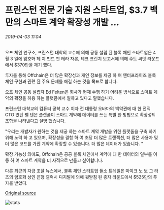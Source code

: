 # 프린스턴 전문 기술 지원 스타트업, $3.7 백만의 스마트 계약 확장성 개발 ...

###### 2019-04-03 11:04

오프 체인 연구소, 프린스턴 대학의 교수에 의해 공동 설립 된 블록 체인 스타트업은 4 월 3 일에 암호화 헤 지 펀드 판 테라 자본, 테크 크런치 보고서에 의해 주도 씨앗 라운드에서 $370만을 제기 했다.

투자를 통해 Offchain은 더 많은 확장성과 개인 정보를 제공 하 여 엔터프라이즈 블록 체인 구현과 관련 된 주요 문제를 해결 하는 것을 목표로 합니다.

오프 체인 공동 설립자 Ed Felten은 회사가 현재 수행 하기 어려운 방식으로 스마트 계약의 확장을 허용 하는 플랫폼에서 일하고 있다고 말했습니다.

프린스턴 대학교의 컴퓨터 공학 교수 이자 전 대통령 오바마의 백악관에 대 한 전직 CTO 였던 펠 텐은 플랫폼이 스마트 계약에 데이터를 쓰는 특별 한 방법으로 확장성의 조합을 나타낸다고 설명 했습니다.

"우리는 개발자가 원하는 것을 제공 하는 스마트 계약 개발을 위한 플랫폼을 구축 하기 위해 노력 하 고 있으며, 확장성을 결합 하 여 초당 더 많은 트랜잭션, 더 많은 사용자 및 더 많은 코드를 가진 계약에 확장할 수 있습니다. 더 많은 데이터가 있습니다. "

확장 가능성 외에도, Offchain은 공공 블록 체인에서 계약에 대 한 데이터의 일부를 이동 하 여 스마트 계약을 더 사적으로 만들고 싶어합니다.

다른 최근의 자금 조달 뉴스에서, 블록 체인 스타트업 들소 트레일은 마이크 노 보 그 라 츠의 암호화 상인 은행 갤럭시 디지털에 의해 뒷받침 된 종자 라운드에서 $525만의 투자를 받았다.

[Original source](https://cointelegraph.com/news/princeton-expertise-backed-startup-raises-37-mln-to-develop-smart-contract-scalability)

![stats](https://c.statcounter.com/11760860/0/a89fa40b/1/ "stats")